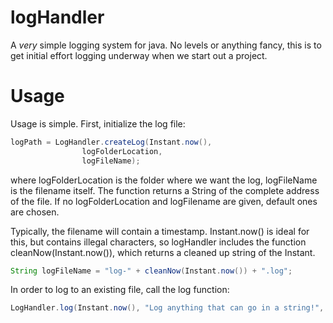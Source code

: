 # logHandler
A *very* simple logging system for java. No levels or anything fancy, this is to get initial effort logging underway when we start out a project.

# Usage
Usage is simple. First, initialize the log file:
```java
logPath = LogHandler.createLog(Instant.now(),
                logFolderLocation, 
                logFileName);
```

where logFolderLocation is the folder where we want the log, logFileName is the filename itself. The function returns a String of the complete address of the file. If no logFolderLocation and logFilename are given, default ones are chosen.

Typically, the filename will contain a timestamp. Instant.now() is ideal for this, but contains illegal characters, so logHandler includes the function cleanNow(Instant.now()), which returns a cleaned up string of the Instant.

```java
String logFileName = "log-" + cleanNow(Instant.now()) + ".log";
```

In order to log to an existing file, call the log function:

```java
LogHandler.log(Instant.now(), "Log anything that can go in a string!", logPath);
```

